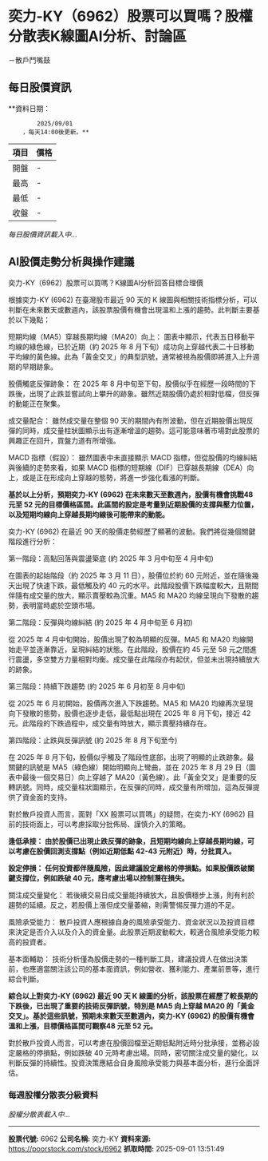 # 奕力-KY（6962）股票可以買嗎？股權分散表K線圖AI分析、討論區
－散戶鬥嘴鼓

## 每日股價資訊

**資料日期：
        
            2025/09/01
        ，每天14:00後更新。**

| 項目 | 價格 |
|------|------|
| 開盤 | - |
| 最高 | - |
| 最低 | - |
| 收盤 | - |

*每日股價資訊載入中...*

## AI股價走勢分析與操作建議

奕力-KY（6962）股票可以買嗎？K線圖AI分析回答目標合理價

根據奕力-KY (6962) 在臺灣股市最近 90 天的 K 線圖與相關技術指標分析，可以判斷在未來數天或數週內，該股票股價有機會出現溫和上漲的趨勢。此判斷主要基於以下幾點：

短期均線（MA5）穿越長期均線（MA20）向上： 圖表中顯示，代表五日移動平均線的綠色線，已於近期（約 2025 年 8 月下旬）成功向上穿越代表二十日移動平均線的黃色線。此為「黃金交叉」的典型訊號，通常被視為股價即將進入上升週期的早期跡象。

股價觸底反彈跡象： 在 2025 年 8 月中旬至下旬，股價似乎在經歷一段時間的下跌後，出現了止跌並嘗試向上攀升的跡象。雖然近期股價仍處於相對低檔，但反彈的動能正在聚集。

成交量配合： 雖然成交量在整個 90 天的期間內有所波動，但在近期股價出現反彈的同時，成交量柱狀圖顯示出有逐漸增溫的趨勢。這可能意味著市場對此股票的興趣正在回升，買盤力道有所增強。

MACD 指標（假設）： 雖然圖表中未直接顯示 MACD 指標，但從股價的均線糾結與後續的走勢來看，如果 MACD 指標的短期線（DIF）已穿越長期線（DEA）向上，或是正在形成向上穿越的態勢，將進一步強化看漲的判斷。

**基於以上分析，預期奕力-KY (6962) 在未來數天至數週內，股價有機會挑戰48 元至 52 元的目標價格區間。此區間的設定是考量到近期股價的支撐與壓力位置，以及短期均線向上穿越長期均線後可能帶來的動能。**

奕力-KY (6962) 在最近 90 天的股價走勢經歷了顯著的波動。我們將從幾個關鍵階段進行分析：

第一階段：高點回落與震盪築底 (約 2025 年 3 月中旬至 4 月中旬)

在圖表的起始階段（約 2025 年 3 月 11 日），股價位於約 60 元附近，並在隨後幾天出現了快速下跌，最低觸及約 40 元的水平。此階段股價下跌幅度較大，且期間伴隨有成交量的放大，顯示賣壓較為沉重。MA5 和 MA20 均線呈現向下發散的趨勢，表明當時處於空頭市場。

第二階段：反彈與均線糾結 (約 2025 年 4 月中旬至 6 月初)

從 2025 年 4 月中旬開始，股價出現了較為明顯的反彈。MA5 和 MA20 均線開始走平並逐漸靠近，呈現糾結的狀態。在此階段，股價在約 45 元至 58 元之間進行震盪，多空雙方力量相對均衡。成交量在此階段亦有起伏，但並未出現持續放大的跡象。

第三階段：持續下跌趨勢 (約 2025 年 6 月初至 8 月中旬)

從 2025 年 6 月初開始，股價再次進入下跌趨勢。MA5 和 MA20 均線再次呈現向下發散的態勢，股價也逐步走低，最低點出現在 2025 年 8 月下旬，接近 42 元。此階段的下跌過程中，成交量有時放大，顯示賣壓持續存在。

第四階段：止跌與反彈訊號 (約 2025 年 8 月下旬至今)

在 2025 年 8 月下旬，股價似乎觸及了階段性底部，出現了明顯的止跌跡象。最關鍵的訊號是 MA5（綠色線）開始明顯向上彎曲，並在 2025 年 8 月 29 日（圖表中最後一個交易日）向上穿越了 MA20（黃色線）。此「黃金交叉」是重要的反轉訊號。同時，成交量柱狀圖顯示，在反彈的同時，成交量有所增加，這為反彈提供了資金面的支持。

對於散戶投資人而言，面對「XX 股票可以買嗎」的疑問，在奕力-KY (6962) 目前的技術面上，可以考慮採取分批佈局、謹慎介入的策略。

**逢低承接： 由於股價已出現止跌反彈的跡象，且短期均線向上穿越長期均線，可以考慮在股價回測支撐點（例如近期低點 42-43 元附近）時，分批買入。**

**設定停損： 任何投資都伴隨風險，因此建議設定嚴格的停損點。如果股價跌破關鍵支撐位，例如跌破 40 元，應考慮出場以控制潛在損失。**

關注成交量變化： 若後續交易日成交量能持續放大，且股價穩步上漲，則有利於趨勢的延續。反之，若股價上漲但成交量萎縮，則需警惕反彈力道的不足。

風險承受能力： 散戶投資人應根據自身的風險承受能力、資金狀況以及投資目標來決定是否介入以及介入的資金量。此股票近期波動較大，較適合風險承受能力較高的投資者。

基本面輔助： 技術分析僅為股價走勢的一種判斷工具，建議投資人在做出決策前，也應適當關注該公司的基本面資訊，例如營收、獲利能力、產業前景等，進行綜合判斷。

**綜合以上對奕力-KY (6962) 最近 90 天 K 線圖的分析，該股票在經歷了較長期的下跌後，已出現了重要的技術反彈訊號，特別是 MA5 向上穿越 MA20 的「黃金交叉」。基於這些訊號，預期未來數天至數週內，奕力-KY (6962) 的股價有機會溫和上漲，目標價格區間可觀察48 元至 52 元。**

對於散戶投資人而言，可以考慮在股價回檔至近期低點附近時分批承接，並務必設定嚴格的停損點，例如跌破 40 元時考慮出場。同時，密切關注成交量的變化，以判斷反彈的持續性。投資決策應結合自身風險承受能力與基本面分析，進行全面評估。

### 每週股權分散表分級資料

*股權分散表載入中...*

---

**股票代號:** 6962
**公司名稱:** 奕力-KY
**資料來源:** https://poorstock.com/stock/6962
**抓取時間:** 2025-09-01 13:51:49